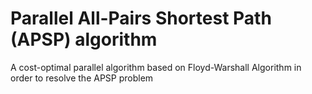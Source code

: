 # Parallel All-Pairs Shortest Path (APSP) algorithm
A cost-optimal parallel algorithm based on Floyd-Warshall Algorithm in order to resolve the APSP problem
